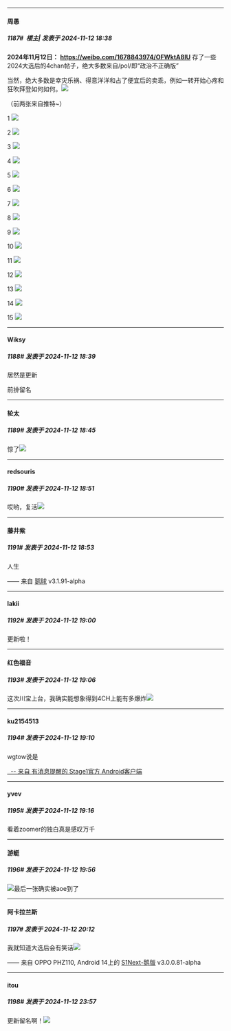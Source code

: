 ﻿
*****

####  周愚  
##### 1187#         楼主| 发表于 2024-11-12 18:38

<strong>2024年11月12日：</strong>
<strong>https://weibo.com/1678843974/OFWktA8IU</strong>
存了一些2024大选后的4chan帖子，绝大多数来自/pol/即“政治不正确版”

当然，绝大多数是幸灾乐祸、得意洋洋和占了便宜后的卖乖，例如一转开始心疼和狂吹拜登如何如何。<img src="https://static.saraba1st.com/image/smiley/face2017/047.png" referrerpolicy="no-referrer">

（前两张来自推特~）

1
<img src="https://p.sda1.dev/20/7965f4dd12c8b33f720e978e7a846b95/biden1.png" referrerpolicy="no-referrer">

2
<img src="https://p.sda1.dev/20/3408a995dcf89f1bbafb6b6cc47f49dd/biden.gif" referrerpolicy="no-referrer">

3
<img src="https://p.sda1.dev/20/0f78579c8cac4f937d4a1d19d1c9d92d/biden0.png" referrerpolicy="no-referrer">

4
<img src="https://p.sda1.dev/20/8d2a19d41117991f5302aebed424dcc8/biden2.png" referrerpolicy="no-referrer">

5
<img src="https://p.sda1.dev/20/f6528f3de9ed9472e8e0ed7cf28b7cb7/care.png" referrerpolicy="no-referrer">

6
<img src="https://p.sda1.dev/20/7655876a6581d96ec5ac47f82ffa0c73/choose.png" referrerpolicy="no-referrer">

7
<img src="https://p.sda1.dev/20/0b72cbc82d22254d94c1ac5d9cceb80d/dearborn.png" referrerpolicy="no-referrer">

8
<img src="https://p.sda1.dev/20/7989781a7570589be752e5061f27de02/female.png" referrerpolicy="no-referrer">

9
<img src="https://p.sda1.dev/20/f17cc572761282ec27e0e438995f1496/lose.png" referrerpolicy="no-referrer">

10
<img src="https://p.sda1.dev/20/38ff5b2b5a3b7da32faa7546dad59567/sex.png" referrerpolicy="no-referrer">

11
<img src="https://p.sda1.dev/20/42a43e462cf7e2b93181cdcd351d3bb4/strike.png" referrerpolicy="no-referrer">

12
<img src="https://p.sda1.dev/20/866f0147e16bb2e5b27cec0a4751b34b/swas.png" referrerpolicy="no-referrer">

13
<img src="https://p.sda1.dev/20/af76f0ba74b47a22e7acdd3028abd8aa/vidya2.png" referrerpolicy="no-referrer">

14
<img src="https://p.sda1.dev/20/469988b1b613e8ffa9bc332d53554d94/winning.png" referrerpolicy="no-referrer">

15
<img src="https://p.sda1.dev/20/9686e8a3efbe1b02e7cc80ef54e4c4d2/zoomer.png" referrerpolicy="no-referrer">

*****

####  Wiksy  
##### 1188#       发表于 2024-11-12 18:39

居然是更新

前排留名


*****

####  轮太  
##### 1189#       发表于 2024-11-12 18:45

惊了<img src="https://static.saraba1st.com/image/smiley/face2017/139.png" referrerpolicy="no-referrer">


*****

####  redsouris  
##### 1190#       发表于 2024-11-12 18:51

哎哟，复活<img src="https://static.saraba1st.com/image/smiley/face2017/037.png" referrerpolicy="no-referrer">

*****

####  藤井紫  
##### 1191#       发表于 2024-11-12 18:53

人生

—— 来自 [鹅球](https://www.pgyer.com/xfPejhuq) v3.1.91-alpha


*****

####  lakii  
##### 1192#       发表于 2024-11-12 19:00

更新啦！


*****

####  红色福音  
##### 1193#       发表于 2024-11-12 19:06

这次川宝上台，我确实能想象得到4CH上能有多爆炸<img src="https://static.saraba1st.com/image/smiley/face2017/034.png" referrerpolicy="no-referrer">

*****

####  ku2154513  
##### 1194#       发表于 2024-11-12 19:10

wgtow说是

[  -- 来自 有消息提醒的 Stage1官方 Android客户端](https://www.coolapk.com/apk/140634)


*****

####  yvev  
##### 1195#       发表于 2024-11-12 19:16

看着zoomer的独白真是感叹万千


*****

####  游蜓  
##### 1196#       发表于 2024-11-12 19:56

<img src="https://static.saraba1st.com/image/smiley/face2017/004.gif" referrerpolicy="no-referrer">最后一张确实被aoe到了


*****

####  阿卡拉兰斯  
##### 1197#       发表于 2024-11-12 20:12

我就知道大选后会有笑话<img src="https://static.saraba1st.com/image/smiley/face2017/062.gif" referrerpolicy="no-referrer">

—— 来自 OPPO PHZ110, Android 14上的 [S1Next-鹅版](https://github.com/ykrank/S1-Next/releases) v3.0.0.81-alpha


*****

####  itou  
##### 1198#       发表于 2024-11-12 23:57

更新留名啊！<img src="https://static.saraba1st.com/image/smiley/face2017/057.png" referrerpolicy="no-referrer">

